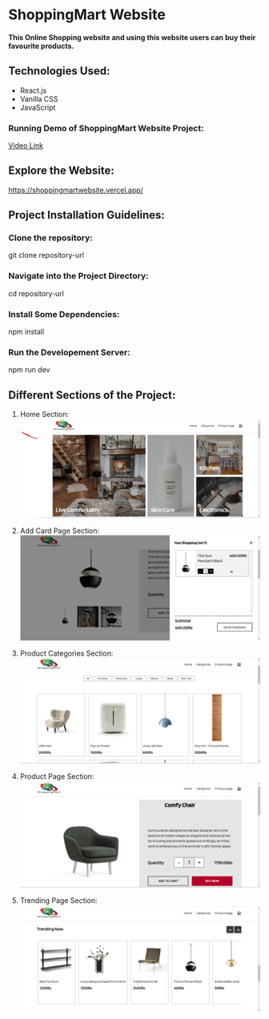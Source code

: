 # ShoppingMart Website

#### This Online Shopping website and using this website users can buy their favourite products. 

## Technologies Used:

* React.js
* Vanilla CSS
* JavaScript
  
  
### Running Demo of ShoppingMart Website Project:
[Video Link](https://youtu.be/fJe8_FUi2yE?si=uWNr4Tl2j8pKt3WY)


## Explore the Website:
https://shoppingmartwebsite.vercel.app/

## Project Installation Guidelines:

### Clone the repository:
git clone repository-url

### Navigate into the Project Directory:
cd repository-url

### Install Some Dependencies:
npm install

### Run the Developement Server:
npm run dev

## Different Sections of the Project:
 1) Home Section:
   ![test](https://github.com/Binnar81/ShoppingMart-Website/blob/main/public/ecommerceHomePage.png)

 2) Add Card Page Section:
   ![test](https://github.com/Binnar81/ShoppingMart-Website/blob/main/public/ecommerceAddCardPage.png)

 3) Product Categories Section:
   ![test](https://github.com/Binnar81/ShoppingMart-Website/blob/main/public/ecommerceCategoriesPage.png)

 4) Product Page Section:
   ![test](https://github.com/Binnar81/ShoppingMart-Website/blob/main/public/ecommerceProductPage.png)

 5) Trending Page Section:
   ![test](https://github.com/Binnar81/ShoppingMart-Website/blob/main/public/ecommerceTrendingPage.png)


